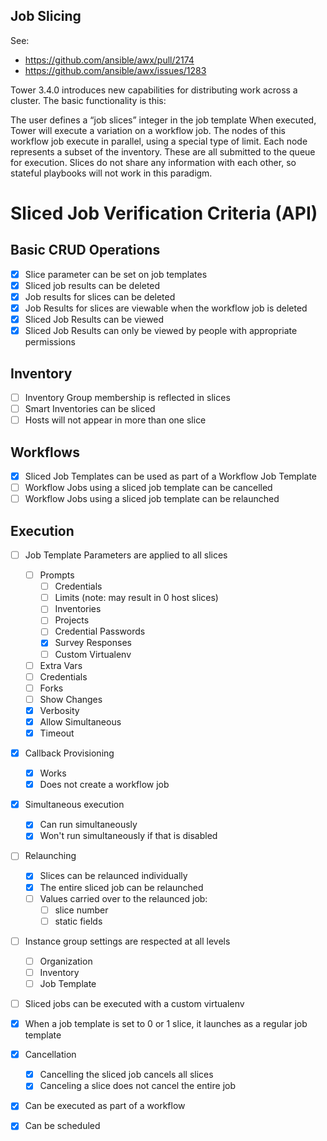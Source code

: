 Job Slicing
-------------

See:
* https://github.com/ansible/awx/pull/2174
* https://github.com/ansible/awx/issues/1283

Tower 3.4.0 introduces new capabilities for distributing work across a cluster. The basic functionality is this:

The user defines a “job slices” integer in the job template
When executed, Tower will execute a variation on a workflow job. The nodes of this workflow job execute in parallel, using a special type of limit.
Each node represents a subset of the inventory. These are all submitted to the queue for execution.
Slices do not share any information with each other, so stateful playbooks will not work in this paradigm.

# Sliced Job Verification Criteria (API)

## Basic CRUD Operations

- [x] Slice parameter can be set on job templates
- [x] Sliced job results can be deleted
- [x] Job results for slices can be deleted
- [x] Job Results for slices are viewable when the workflow job is deleted
- [x] Sliced Job Results can be viewed
- [x] Sliced Job Results can only be viewed by people with appropriate permissions

## Inventory

- [ ] Inventory Group membership is reflected in slices
- [ ] Smart Inventories can be sliced
- [ ] Hosts will not appear in more than one slice

## Workflows

- [x] Sliced Job Templates can be used as part of a Workflow Job Template
- [ ] Workflow Jobs using a sliced job template can be cancelled
- [ ] Workflow Jobs using a sliced job template can be relaunched

## Execution
- [ ] Job Template Parameters are applied to all slices
  - [ ] Prompts
    - [ ] Credentials
    - [ ] Limits (note: may result in 0 host slices)
    - [ ] Inventories
    - [ ] Projects
    - [ ] Credential Passwords
    - [x] Survey Responses
    - [ ] Custom Virtualenv
  - [ ] Extra Vars
  - [ ] Credentials
  - [ ] Forks
  - [ ] Show Changes
  - [x] Verbosity
  - [x] Allow Simultaneous
  - [x] Timeout
- [x] Callback Provisioning
  - [x] Works
  - [x] Does not create a workflow job
- [x] Simultaneous execution
  - [x] Can run simultaneously
  - [x] Won't run simultaneously if that is disabled
- [ ] Relaunching
  - [x] Slices can be relaunced individually
  - [x] The entire sliced job can be relaunched
  - [ ] Values carried over to the relaunced job:
    - [ ] slice number
    - [ ] static fields
- [ ] Instance group settings are respected at all levels
  - [ ] Organization
  - [ ] Inventory
  - [ ] Job Template
- [ ] Sliced jobs can be executed with a custom virtualenv
- [x] When a job template is set to 0 or 1 slice, it launches as a regular job template
- [x] Cancellation
  - [x] Cancelling the sliced job cancels all slices
  - [x] Canceling a slice does not cancel the entire job
- [x] Can be executed as part of a workflow
- [x] Can be scheduled


